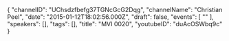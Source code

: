 {
    "channelID": "UChsdzfbefg37TGNcGcG2Dqg",
    "channelName": "Christian Peel",
    "date": "2015-01-12T18:02:56.000Z",
    "draft": false,
    "events": [
        ""
    ],
    "speakers": [],
    "tags": [],
    "title": "MVI 0020",
    "youtubeID": "duAcOSWbq9c"
}